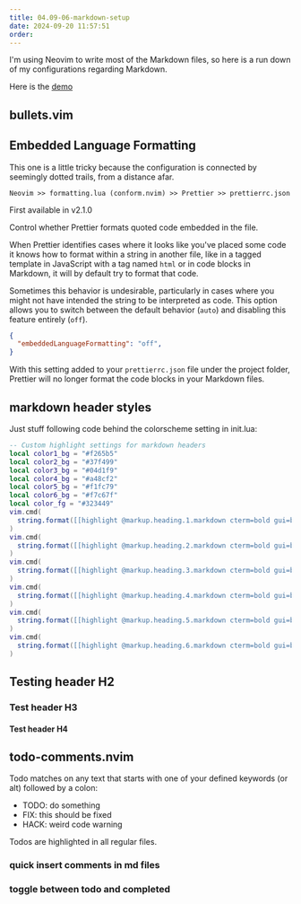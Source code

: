 ```yaml
---
title: 04.09-06-markdown-setup
date: 2024-09-20 11:57:51
order:
---
```


I'm using Neovim to write most of the Markdown files, so here is a run down of my configurations regarding Markdown. 

Here is the [demo](https://youtu.be/c0cuvzK1SDo?si=_y4KTlpgScbwbWOi)

## bullets.vim

## Embedded Language Formatting

This one is a little tricky because the configuration is connected by seemingly dotted trails, from a distance afar.

`Neovim >> formatting.lua (conform.nvim) >> Prettier >> prettierrc.json`

First available in v2.1.0

Control whether Prettier formats quoted code embedded in the file.

When Prettier identifies cases where it looks like you've placed some code it knows how to format within a string in another file, like in a tagged template in JavaScript with a tag named `html` or in code blocks in Markdown, it will by default try to format that code.

Sometimes this behavior is undesirable, particularly in cases where you might not have intended the string to be interpreted as code. This option allows you to switch between the default behavior (`auto`) and disabling this feature entirely (`off`).

```json
{
  "embeddedLanguageFormatting": "off",
}
```

With this setting added to your `prettierrc.json` file under the project folder, Prettier will no longer format the code blocks in your Markdown files.

## markdown header styles

Just stuff following code behind the colorscheme setting in init.lua:

```lua
-- Custom highlight settings for markdown headers
local color1_bg = "#f265b5"
local color2_bg = "#37f499"
local color3_bg = "#04d1f9"
local color4_bg = "#a48cf2"
local color5_bg = "#f1fc79"
local color6_bg = "#f7c67f"
local color_fg = "#323449"
vim.cmd(
  string.format([[highlight @markup.heading.1.markdown cterm=bold gui=bold guifg=%s guibg=%s]], color_fg, color1_bg)
)
vim.cmd(
  string.format([[highlight @markup.heading.2.markdown cterm=bold gui=bold guifg=%s guibg=%s]], color_fg, color2_bg)
)
vim.cmd(
  string.format([[highlight @markup.heading.3.markdown cterm=bold gui=bold guifg=%s guibg=%s]], color_fg, color3_bg)
)
vim.cmd(
  string.format([[highlight @markup.heading.4.markdown cterm=bold gui=bold guifg=%s guibg=%s]], color_fg, color4_bg)
)
vim.cmd(
  string.format([[highlight @markup.heading.5.markdown cterm=bold gui=bold guifg=%s guibg=%s]], color_fg, color5_bg)
)
vim.cmd(
  string.format([[highlight @markup.heading.6.markdown cterm=bold gui=bold guifg=%s guibg=%s]], color_fg, color6_bg)
)
```

## Testing header H2

### Test header H3

#### Test header H4

## todo-comments.nvim

Todo matches on any text that starts with one of your defined keywords (or alt) followed by a colon:

- TODO: do something
- FIX: this should be fixed
- HACK: weird code warning

Todos are highlighted in all regular files.

### quick insert comments in md files

<!--PERF:-->
<!--HACK:-->
<!--TODO:-->
<!--NOTE:-->
<!--INFO:-->
<!--FIX:-->
<!--WARNING:-->
<!--WARN:-->
<!--TEST:-->
<!--BUG:-->

### toggle between todo and completed
